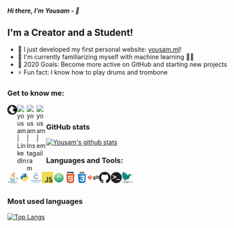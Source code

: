 ##### Hi there, I'm Yousam - 👋

## I'm a Creator and a Student!

- 🔭 I just developed my first personal website: [yousam.ml][website]!
- 🌱 I'm currently familiarizing myself with machine learning 👨‍💻
- 🥅 2020 Goals: Become more active on GitHub and starting new projects
- ⚡ Fun fact: I know how to play drums and trombone

<!--### Spotify Playing 🎧
[<img src="https://now-playing-codestackr.vercel.app/api/spotify-playing" alt="yousam Spotify Playing" width="350" />](https://https://open.spotify.com/user/nazsemsem01)-->

### Get to know me:

[<img align="left" alt="codeSTACKr.com" width="22px" src="https://raw.githubusercontent.com/iconic/open-iconic/master/svg/globe.svg" />][website]
[<img align="left" alt="yousam | LinkedIn" width="22px" src="https://cdn.jsdelivr.net/npm/simple-icons@v3/icons/linkedin.svg" />][linkedin]
[<img align="left" alt="yousam | Instagram" width="22px" src="https://cdn.jsdelivr.net/npm/simple-icons@v3/icons/instagram.svg" />][instagram]
[<img align="left" alt="yousam | email" width="22px" src="https://cdn.jsdelivr.net/npm/simple-icons@v3/icons/gmail.svg" />][email]

<br />

### GitHub stats

[![Yousam's github stats](https://github-readme-stats.vercel.app/api?username=yousamasham&?count_private=true&?theme=dark)](https://github.com/anuraghazra/github-readme-stats)

### Languages and Tools:

[<img align="left" alt="Python" width="26px" src="https://raw.githubusercontent.com/github/explore/80688e429a7d4ef2fca1e82350fe8e3517d3494d/topics/java/java.png" />][website]
[<img align="left" alt="Python" width="26px" src="https://raw.githubusercontent.com/github/explore/80688e429a7d4ef2fca1e82350fe8e3517d3494d/topics/python/python.png" />][website]
[<img align="left" alt="C" width="26px" src="https://raw.githubusercontent.com/github/explore/80688e429a7d4ef2fca1e82350fe8e3517d3494d/topics/c/c.png" />][website]
[<img align="left" alt="JavaScript" width="26px" src="https://raw.githubusercontent.com/github/explore/80688e429a7d4ef2fca1e82350fe8e3517d3494d/topics/javascript/javascript.png" />][website]
[<img align="left" alt="Atom" width="26px" src="https://raw.githubusercontent.com/github/explore/80688e429a7d4ef2fca1e82350fe8e3517d3494d/topics/atom/atom.png" />][website]
[<img align="left" alt="HTML5" width="26px" src="https://raw.githubusercontent.com/github/explore/80688e429a7d4ef2fca1e82350fe8e3517d3494d/topics/html/html.png" />][website]
[<img align="left" alt="CSS3" width="26px" src="https://raw.githubusercontent.com/github/explore/80688e429a7d4ef2fca1e82350fe8e3517d3494d/topics/css/css.png" />][website]
[<img align="left" alt="Git" width="26px" src="https://raw.githubusercontent.com/github/explore/80688e429a7d4ef2fca1e82350fe8e3517d3494d/topics/git/git.png" />][website]
[<img align="left" alt="GitHub" width="26px" src="https://raw.githubusercontent.com/github/explore/78df643247d429f6cc873026c0622819ad797942/topics/github/github.png" />][website]
[<img align="left" alt="Terminal" width="26px" src="https://raw.githubusercontent.com/github/explore/80688e429a7d4ef2fca1e82350fe8e3517d3494d/topics/terminal/terminal.png" />][website]
[<img align="left" alt="LaTeX" width="26px" src="https://raw.githubusercontent.com/github/explore/80688e429a7d4ef2fca1e82350fe8e3517d3494d/topics/latex/latex.png" />][website]

<br />
<br />

### Most used languages

[![Top Langs](https://github-readme-stats.vercel.app/api/top-langs/?username=yousamasham&layout=compact&langs_count=10)](https://github.com/anuraghazra/github-readme-stats)

[website]: https://yousam.ml
[course]: http://vsCodeHero.com
[instagram]: https://www.instagram.com/yousam_/
[linkedin]: https://linkedin.com/in/yousamasham
[email]: mailto:ashamy1@mcmaster.ca
